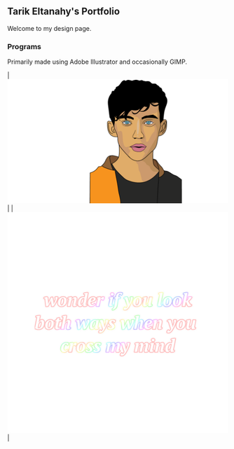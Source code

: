 ## Tarik Eltanahy's Portfolio

Welcome to my design page.

### Programs

Primarily made using Adobe Illustrator and occasionally GIMP.

| ![Troye Illustration](images/troye.png) |
| ![Tyler Text](images/tylertext.png) |

